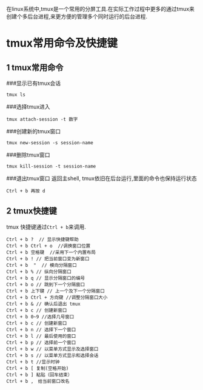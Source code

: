 <div class="jumbotron">
<p>在linux系统中,tmux是一个常用的分屏工具.在实际工作过程中更多的通过tmux来创建个多后台进程,来更方便的管理多个同时运行的后台进程.</p>  
</div>

tmux常用命令及快捷键
===

1 tmux常用命令
---

###显示已有tmux会话
```
tmux ls
```
	
###选择tmux进入
```
tmux attach-session -t 数字
```

###创建新的tmux窗口
```
tmux new-session -s session-name
```

###删除tmux窗口
```
tmux kill-session -t session-name
```
	
###退出tmux窗口
返回主shell, tmux依旧在后台运行,里面的命令也保持运行状态
```
Ctrl + b 再按 d
```
    
2 tmux快捷键
---

tmux 快捷键通过`Ctrl + b`来调用.
```
Ctrl + b ?  // 显示快捷键帮助   
Ctrl + b Ctrl + o  //调换窗口位置   
Ctrl + b 空格键  //采用下一个内置布局   
Ctrl + b ! // 把当前窗口变为新窗口   
Ctrl + b  "  // 模向分隔窗口   
Ctrl + b % // 纵向分隔窗口   
Ctrl + b q // 显示分隔窗口的编号   
Ctrl + b o // 跳到下一个分隔窗口   
Ctrl + b 上下键 // 上一个及下一个分隔窗口   
Ctrl + b Ctrl + 方向键 //调整分隔窗口大小   
Ctrl + b & // 确认后退出 tmux   
Ctrl + b c // 创建新窗口   
Ctrl + b 0~9 //选择几号窗口   
Ctrl + b c // 创建新窗口   
Ctrl + b n // 选择下一个窗口   
Ctrl + b l // 最后使用的窗口   
Ctrl + b p // 选择前一个窗口   
Ctrl + b w // 以菜单方式显示及选择窗口   
Ctrl + b s // 以菜单方式显示和选择会话   
Ctrl + b t //显示时钟   
Ctrl + b [ 复制(空格开始)   
Ctrl + b ] 粘贴（回车结束）   
Ctrl + b ,　给当前窗口改名   
```